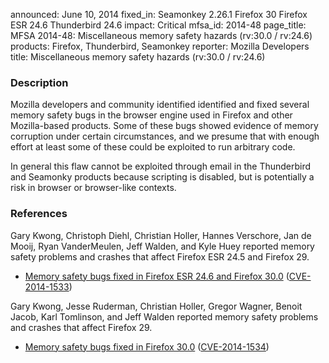 announced: June 10, 2014
fixed_in: Seamonkey 2.26.1
          Firefox 30
          Firefox ESR 24.6
          Thunderbird 24.6
impact: Critical
mfsa_id: 2014-48
page_title: MFSA 2014-48: Miscellaneous memory safety hazards (rv:30.0 / rv:24.6)
products: Firefox, Thunderbird, Seamonkey
reporter: Mozilla Developers
title: Miscellaneous memory safety hazards (rv:30.0 / rv:24.6)

<h3>Description</h3>

<p>Mozilla developers and community identified identified and fixed several
memory safety bugs in the browser engine used in Firefox and other Mozilla-based
products. Some of these bugs showed evidence of memory corruption under certain
circumstances, and we presume that with enough effort at least some of these
could be exploited to run arbitrary code.</p>

<p class="note">In general this flaw cannot be exploited through email in the
Thunderbird and Seamonky products because scripting is disabled, but is 
potentially a risk in browser or browser-like contexts.</p>

<h3>References</h3>

<p>Gary Kwong, Christoph Diehl, Christian Holler, Hannes Verschore, Jan de
Mooij, Ryan VanderMeulen, Jeff Walden, and Kyle Huey reported memory safety
problems and crashes that affect Firefox ESR 24.5 and Firefox 29.</p>

<ul>
  <li><a href="https://bugzilla.mozilla.org/buglist.cgi?bug_id=988719,995679,967354,&#10;978811,996715,992274,1011007,921622,1009952,991981,999651,994907">
          Memory safety bugs fixed in Firefox ESR 24.6 and Firefox 30.0</a> (<a href="http://cve.mitre.org/cgi-bin/cvename.cgi?name=CVE-2014-1533" class="ex-ref">CVE-2014-1533</a>)</li>
</ul>


<p>Gary Kwong, Jesse Ruderman, Christian Holler, Gregor Wagner, Benoit Jacob,
Karl Tomlinson, and Jeff Walden reported memory safety problems and crashes that
affect Firefox 29.</p>

<ul>
  <li><a href="https://bugzilla.mozilla.org/buglist.cgi?bug_id=995816,995817,978652,&#10;1002340,1005578,973874,996536,1000960,1000598,969517,969549,990868,1007223">
          Memory safety bugs fixed in Firefox 30.0</a> (<a href="http://cve.mitre.org/cgi-bin/cvename.cgi?name=CVE-2014-1534" class="ex-ref">CVE-2014-1534</a>)</li>
</ul>




